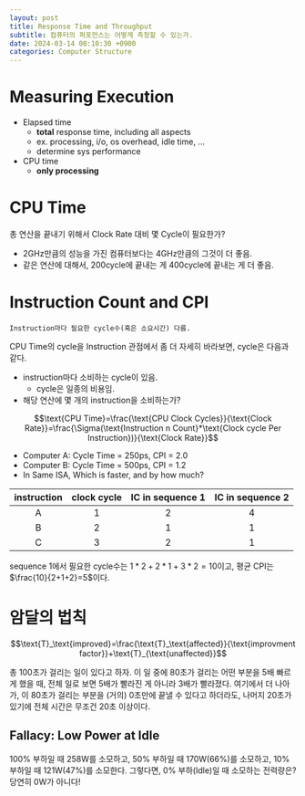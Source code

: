 ```yaml
---
layout: post
title: Response Time and Throughput
subtitle: 컴퓨터의 퍼포먼스는 어떻게 측정할 수 있는가.
date: 2024-03-14 00:10:30 +0900
categories: Computer Structure
---
```

# Measuring Execution
- Elapsed time
	- **total** response time, including all aspects
	- ex. processing, i/o, os overhead, idle time, ...
	- determine sys performance
- CPU time
	- **only processing**

# CPU Time

총 연산을 끝내기 위해서 Clock Rate 대비 몇 Cycle이 필요한가?
- 2GHz만큼의 성능을 가진 컴퓨터보다는 4GHz만큼의 그것이 더 좋음.
- 같은 연산에 대해서, 200cycle에 끝내는 게 400cycle에 끝내는 게 더 좋음.

# Instruction Count and CPI
	Instruction마다 필요한 cycle수(혹은 소요시간) 다름.

CPU Time의 cycle을 Instruction 관점에서 좀 더 자세히 바라보면, cycle은 다음과 같다.
- instruction마다 소비하는 cycle이 있음.
	- cycle은 일종의 비용임.
- 해당 연산에 몇 개의 instruction을 소비하는가?

$$\text{CPU Time}=\frac{\text{CPU Clock Cycles}}{\text{Clock Rate}}=\frac{\Sigma(\text{Instruction n Count}*\text{Clock cycle Per Instruction})}{\text{Clock Rate}}$$

- Computer A: Cycle Time = 250ps, CPI = 2.0
- Computer B: Cycle Time = 500ps, CPI = 1.2
- In Same ISA, Which is faster, and by how much?

| instruction | clock cycle | IC in sequence 1 | IC in sequence 2 |
| :---------: | :---------: | :--------------: | :--------------: |
|      A      |      1      |        2         |        4         |
|      B      |      2      |        1         |        1         |
|      C      |      3      |        2         |        1         |

sequence 1에서 필요한 cycle수는 $1*2+2*1+3*2=10$이고, 평균 CPI는 $\frac{10}{2+1+2}=5$이다.


# 암달의 법칙
$$\text{T}_\text{improved}=\frac{\text{T}_\text{affected}}{\text{improvment factor}}+\text{T}_{\text{unaffected}}$$

총 100초가 걸리는 일이 있다고 하자. 이 일 중에 80초가 걸리는 어떤 부분을 5배 빠르게 했을 때, 전체 일로 보면 5배가 빨라진 게 아니라 3배가 빨라졌다. 여기에서 더 나아가, 이 80초가 걸리는 부분을 (거의) 0초만에 끝낼 수 있다고 하더라도, 나머지 20초가 있기에 전체 시간은 무조건 20초 이상이다.

## Fallacy: Low Power at Idle

100% 부하일 때 258W를 소모하고, 50% 부하일 때 170W(66%)를 소모하고, 10% 부하일 때 121W(47%)를 소모한다. 그렇다면, 0% 부하(Idle)일 때 소모하는 전력량은? 당연히 0W가 아니다!
